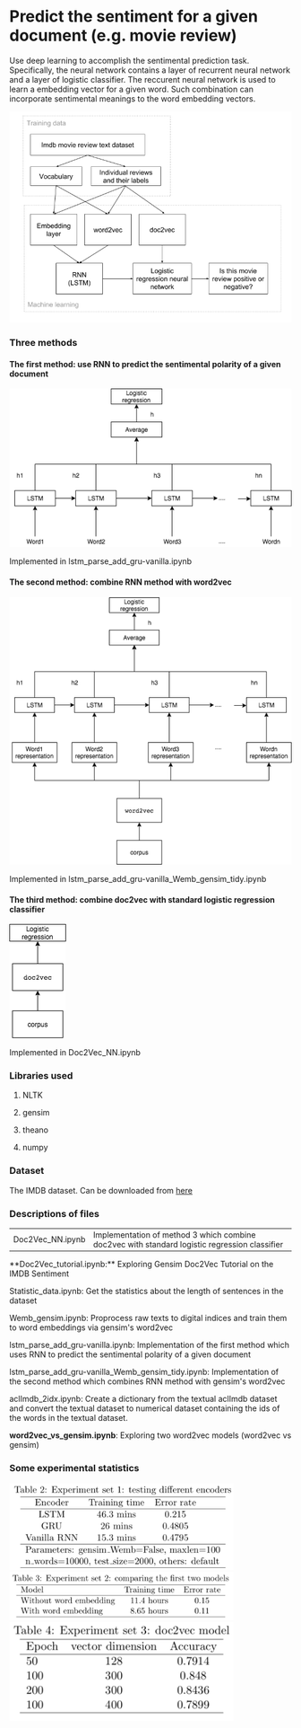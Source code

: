 # Predict the sentiment for a given document (e.g. movie review)

Use deep learning to accomplish the sentimental prediction task. Specifically, the neural network contains a layer of recurrent neural network and a layer of logistic classifier. The reccurent neural network is used to learn a embedding vector for a given word. Such combination can incorporate sentimental meanings to the word embedding vectors.

![Overall graph](img/overall_graph.png)

### Three methods

#### The first method: use RNN to predict the sentimental polarity of a given document  

![Method 1 graph](https://raw.githubusercontent.com/lifa08/Predicting-sentiment-for-a-given-movie-review/develop/img/Method1/LSTM.png)

Implemented in lstm_parse_add_gru-vanilla.ipynb

#### The second method: combine RNN method with word2vec

![Method 2 graph](img/Method2/LSTM_Wordembedding.png)

Implemented in lstm_parse_add_gru-vanilla_Wemb_gensim_tidy.ipynb


#### The third method: combine doc2vec with standard logistic regression classifier

![Method 3 graph](img/Method3/doc2vec.png)

Implemented in Doc2Vec_NN.ipynb

### Libraries used

1. NLTK

2. gensim

3. theano

4. numpy

### Dataset
The IMDB dataset. Can be downloaded from [here](http://ai.stanford.edu/~amaas/data/sentiment/.)

### Descriptions of files

<table>
<tr>
<td>Doc2Vec_NN.ipynb</td>
<td>Implementation of method 3 which combine doc2vec with standard logistic regression classifier</td>
</tr>
</table>
**Doc2Vec_tutorial.ipynb:** Exploring Gensim Doc2Vec Tutorial on the IMDB Sentiment 

Statistic_data.ipynb: Get the statistics about the length of sentences in the dataset

Wemb_gensim.ipynb: Proprocess raw texts to digital indices and train them to word embeddings via gensim's word2vec

lstm_parse_add_gru-vanilla.ipynb: Implementation of the first method which uses RNN to predict the sentimental polarity of a given document

lstm_parse_add_gru-vanilla_Wemb_gensim_tidy.ipynb: Implementation of the second method which combines RNN method with gensim's word2vec

aclImdb_2idx.ipynb: Create a dictionary from the textual aclImdb dataset and convert the textual dataset to numerical dataset containing the ids of the words in the textual dataset.

**word2vec_vs_gensim.ipynb**: Exploring two word2vec models (word2vec vs gensim)

### Some experimental statistics

<img src="https://raw.githubusercontent.com/lifa08/Predicting-sentiment-for-a-given-movie-review/develop/img/experiment1.png" width="400">

<img src="https://raw.githubusercontent.com/lifa08/Predicting-sentiment-for-a-given-movie-review/develop/img/experiment2.png" width="400">

<img src="https://raw.githubusercontent.com/lifa08/Predicting-sentiment-for-a-given-movie-review/develop/img/experiment3.png" width="400">